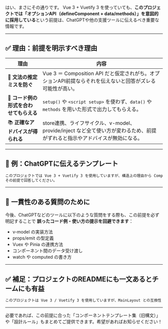 はい、まさにその通りです。
Vue 3 + Vuetify 3 を使っていても、**このプロジェクトでは「オプションAPI（defineComponent + data/methods）」を意図的に採用している**という前提は、ChatGPTや他の支援ツールに伝えるべき重要な情報です。

---

## ✅ 理由：前提を明示すべき理由

| 理由                      | 内容                                                                          |
| ----------------------- | --------------------------------------------------------------------------- |
| 🔄 **文法の推定ミスを防ぐ**       | Vue 3 ＝ Composition API だと仮定されがち。オプションAPI前提ならそれを伝えないと回答がズレる可能性が高い。          |
| 🧩 **コード例の形式を合わせてもらえる** | `setup()` や `<script setup>` を使わず、`data()` や `methods` を用いた形式で出力してもらえる。     |
| 📚 **正確なアドバイスが得られる**    | store連携、ライフサイクル、v-model、provide/inject など全て使い方が変わるため、前提がずれると指示やアドバイスが無効になる。 |

---

## 📝 例：ChatGPTに伝えるテンプレート

```md
このプロジェクトでは Vue 3 + Vuetify 3 を使用していますが、構造上の理由から Composition API（<script setup>やsetup関数）ではなく、オプションAPI（defineComponent + data/methods/computed 等）でコンポーネントを記述しています。
その前提で回答してください。
```

---

## 🔁 一貫性のある質問のために

今後、ChatGPTなどのツールに以下のような質問をする際も、この前提を必ず明記することで **誤ったコード例・使い方の提示を回避できます**：

* v-model の実装方法
* props/emit の型定義
* Vuex や Pinia の連携方法
* コンポーネント間のデータ受け渡し
* watch や computed の書き方

---

## ✅ 補足：プロジェクトのREADMEにも一文あるとチームにも有益

```md
このプロジェクトは Vue 3 / Vuetify 3 を使用していますが、MainLayout との互換性・制約のため、全コンポーネントは `defineComponent` を用いたオプションAPIスタイルで実装しています。
```

---

必要であれば、この前提に合った「コンポーネントテンプレート集（旧構文）」や「設計ルール」もまとめてご提供できます。希望があればお知らせください！
